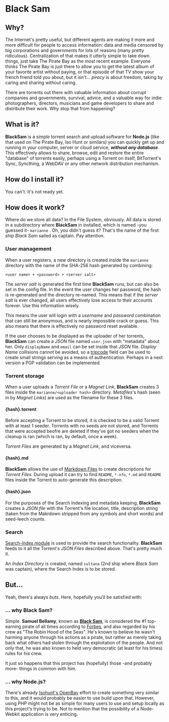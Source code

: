 # Black Sam
## Why?
The Internet's pretty useful, but different agents are making it more and more difficult for people to access information: data and media censored by big corporations and governments for lots of reasons (many pretty ridiculous). Centralization of that makes it utterly simple to take down things, just take The Pirate Bay as the most recent example. Everyone thinks The Pirate Bay is just there to allow you to get the latest album of your favorite artist without paying, or that episode of that TV show your french friend told you about, but it isn't... _piracy_ is about freedom, taking by caring and sharing without caring.

There are torrents out there with valuable information about corrupt companies and governments, survival, advice, and a valuable way for indie photographers, directors, musicians and game developers to share and distribute their work. Why stop that from happening?

## What is it?
**BlackSam** is a _simple_ torrent search and upload software for **Node.js** (like that used on The Pirate Bay, Iso Hunt or similars) you can quickly get up and running in your computer, server or cloud service, _**without any database**_. This effectively allows to share, browse, edit and restore the entire "database" of torrents easily, perhaps using a Torrent on itself, BitTorrent's Sync, Syncthing, a WebDAV or any other network distribution mechanism.

## How do I install it?
You can't. It's not ready yet.

## How does it work?
Where do we store all data? In the File System, obviously. All data is stored in a subdirectory where **BlackSam** in installed, which is named -you guessed it- ```marianne``` . Oh, you didn't guess it? That's the name of the first ship _Black Sam_ sailed as captain. Pay attention.

### User management
When a user registers, a new directory is created inside the ```marianne``` directory with the name of the SHA-256 hash generated by combining:

 ```
 <user name> + <password> + <server salt>
 ```

 The _server salt_ is generated the first time **BlackSam** runs, but can also be set in the config file. In the event the user changes her password, the hash is re-generated and the directory re-named. This means that if the _server salt_ is ever changed, all users effectively lose access to their accounts forever. Use this information wisely.

 This means the user will login with a _username_ and _password_ combination that can still be anonymous, and is nearly impossible crack or guess. This also means that there is effectively no password reset available.

 If the user chooses to be displayed as the uploader of her torrents, **BlackSam** can create a _JSON_ file named ```user.json``` with "metadata" about her. Only ```displayName``` and ```email``` can be set inside that _JSON_ file. _Display Name_ collisions cannot be avoided, so a [tripcode](https://github.com/KenanY/tripcode) field can be used to create small strings serving as a means of authentication. Perhaps in a next version a PGP validation can be implemented.

### Torrent storage
When a user uploads a _Torrent File_ or a _Magnet Link_, **BlackSam** creates 3 files inside the ```marianne/<uploader hash>``` directory. _Metafiles_'s hash (seen in by _Magnet Links_) are used as the filename for these 3 files.

#### {hash}.torrent
Before accepting a Torrent to be stored, it is checked to be a valid Torrent with at least 1 seeder. Torrents with no seeds are not stored, and Torrents that were accepted beofre are deleted if they've got no seeders when the cleanup is ran (which is ran, by default, once a week).

_Torrent Files_ are generated by a _Magnet Link_, and viceversa.

#### {hash}.md
**BlackSam** allows the use of [Markdown Files](https://github.com/evilstreak/markdown-js) to create descriptions for _Torrent Files_. During upload it can try to find ```README```, ```*.nfo```, ```*.md``` and ```README``` files inside the Torrent to auto-generate this description.

#### {hash}.json
For the purposes of the Search Indexing and metadata keeping, **BlackSam** creates a _JSON file_ with the Torrent's file location, title, description string (taken from the Makrdown stripped from any symbols and short words) and seed-leech counts.

### Search
[Search-index module](https://github.com/fergiemcdowall/search-index) is used to provide the search functionality. **BlackSam** feeds to it all the Torrent's _JSON Files_ described above. That's pretty much it.

An _Index Directory_ is created, named ```sultana``` (2nd ship where _Black Sam_ was captain), where the Search Index is to be stored.

## But...
Yeah, there's always _buts_. Here, hopefully you'll be satisfied with:

### ... why Black Sam?
Simple. **Samuel Bellamy**, known as **[Black Sam](http://en.wikipedia.org/wiki/Samuel_Bellamy)**, is considered the #1 top-earning pirate of all times according to [Forbes](http://www.forbes.com/2008/09/18/top-earning-pirates-biz-logistics-cx_mw_0919piracy.html), and also regarded by his crew as "The Robin Hood of the Seas". He's known to believe he wasn't harming anyone through his actions as a pirate, but rather as merely taking back what others had stolen through the exploitation of the people. And not only that, he was also known to held _very_ democratic (at least for his times) rules for his crew.

It just so happens that this project has (hopefully) those -and probably more- things in common with him.

### ... why Node.js?
There's already [Isohunt's OpenBay](https://github.com/isohuntto/openbay) effort to create something very similar to this, and it would probably be easier to use build upon that. However, using PHP might not be as simple for many users to use and setup locally as this project's trying to be. Not to mention that the possibility of a Node-Webkit application is very enticing.